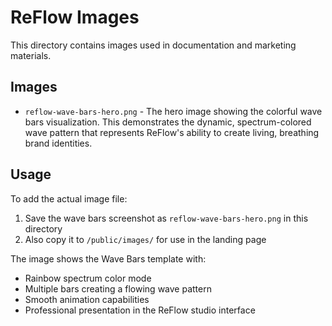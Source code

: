 # ReFlow Images

This directory contains images used in documentation and marketing materials.

## Images

- `reflow-wave-bars-hero.png` - The hero image showing the colorful wave bars visualization. This demonstrates the dynamic, spectrum-colored wave pattern that represents ReFlow's ability to create living, breathing brand identities.

## Usage

To add the actual image file:
1. Save the wave bars screenshot as `reflow-wave-bars-hero.png` in this directory
2. Also copy it to `/public/images/` for use in the landing page

The image shows the Wave Bars template with:
- Rainbow spectrum color mode
- Multiple bars creating a flowing wave pattern
- Smooth animation capabilities
- Professional presentation in the ReFlow studio interface